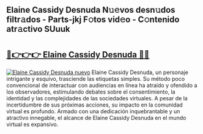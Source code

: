 ## Elaine Cassidy Desnuda N𝚞𝚎vos desn𝚞dos filtr𝚊dos - Parts-jkj F𝚘tos vid𝚎o - C𝚘ntenido atr𝚊ctivo SUuuk

# <h2><a href="http://mb8n3w.tromn.icu/?c=Elaine+Cassidy+Desnuda">🔗👉👉👉 Elaine Cassidy Desnuda 🔗🔗</a></h2>

[![Elaine Cassidy Desnuda nuevo](https://i.imgur.com/pEAQMta.gif)](http://mb8n3w.tromn.icu/?c=Elaine+Cassidy+Desnuda)
Elaine Cassidy Desnuda, un personaje intrigante y esquivo, trasciende las etiquetas simples. Su método poco convencional de interactuar con audiencias en línea ha atraído y ofendido a los observadores, estimulando debates sobre el consentimiento, la identidad y las complejidades de las sociedades virtuales. A pesar de la incertidumbre de sus próximas acciones, su impacto en la comunidad virtual es profundo. Armado con una dedicación inquebrantable y un atractivo innegable, el alcance de Elaine Cassidy Desnuda en el mundo virtual es expansivo.
